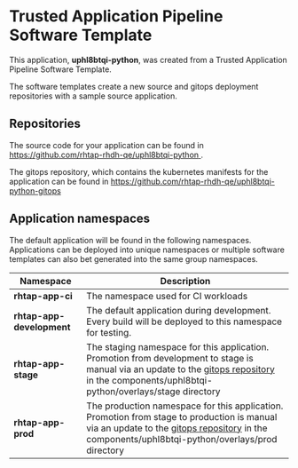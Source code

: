 # Trusted Application Pipeline Software Template

This application, **uphl8btqi-python**, was created from a Trusted Application Pipeline Software Template.

The software templates create a new source and gitops deployment repositories with a sample source application. 

## Repositories

The source code for your application can be found in [https://github.com/rhtap-rhdh-qe/uphl8btqi-python ](https://github.com/rhtap-rhdh-qe/uphl8btqi-python ).
 
The gitops repository, which contains the kubernetes manifests for the application can be found in 
[https://github.com/rhtap-rhdh-qe/uphl8btqi-python-gitops ](https://github.com/rhtap-rhdh-qe/uphl8btqi-python-gitops ) 

## Application namespaces 

The default application will be found in the following namespaces. Applications can be deployed into unique namespaces or multiple software templates can also bet generated into the same group namespaces.  

|  Namespace   |  Description   |  
| -------- | -------- |
| **rhtap-app-ci** | The namespace used for CI workloads |
| **rhtap-app-development** | The default application during development. Every build will be deployed to this namespace for testing. |
| **rhtap-app-stage** | The staging namespace for this application. Promotion from development to stage is manual via an update to the [gitops repository](https://github.com/rhtap-rhdh-qe/uphl8btqi-python-gitops ) in the components/uphl8btqi-python/overlays/stage directory |
| **rhtap-app-prod** | The production namespace for this application. Promotion from stage to production is manual via an update to the [gitops repository](https://github.com/rhtap-rhdh-qe/uphl8btqi-python-gitops ) in the components/uphl8btqi-python/overlays/prod directory |